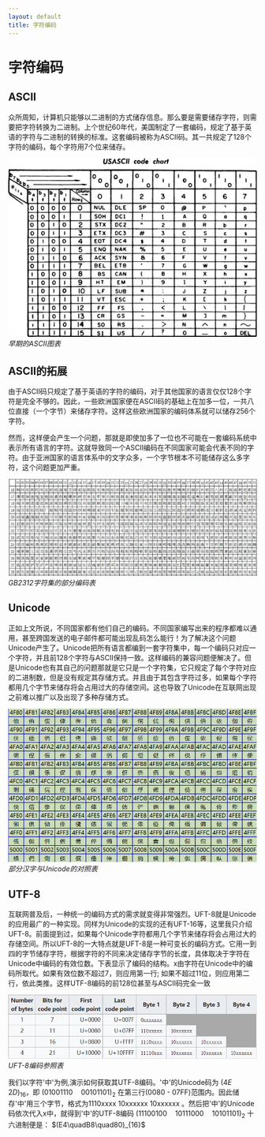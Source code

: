 ```yaml
---
layout: default
title: 字符编码
---
```


# 字符编码

## ASCII

众所周知，计算机只能够以二进制的方式储存信息。那么要是需要储存字符，则需要把字符转换为二进制。上个世纪60年代，美国制定了一套编码，规定了基于英语的字符与二进制的转换的标准。这套编码被称为ASCII码。其一共规定了128个字符的编码，每个字符用7个位来储存。

![](imgOfLab04/img01.png)  
_早期的ASCII图表_

## ASCII的拓展

由于ASCII码只规定了基于英语的字符的编码，对于其他国家的语言仅仅128个字符是完全不够的。因此，一些欧洲国家便在ASCII码的基础上在加多一位，一共八位直接（一个字节）来储存字符。这样这些欧洲国家的编码体系就可以储存256个字符。

然而，这样便会产生一个问题，那就是即使加多了一位也不可能在一套编码系统中表示所有语言的字符。这就导致同一个ASCII编码在不同国家可能会代表不同的字符。由于亚洲国家的语言体系中的文字众多，一个字节根本不可能储存这么多字符，这个问题更加严重。

![](imgOfLab04/img02.jpg)   
_GB2312字符集的部分编码表_

## Unicode

正如上文所说，不同国家都有他们自己的编码。不同国家编写出来的程序都难以通用，甚至跨国发送的电子邮件都可能出现乱码怎么能行！为了解决这个问题Unicode产生了。Unicode把所有语言都编到一套字符集中，每一个编码只对应一个字符，并且前128个字符与ASCII保持一致。这样编码的兼容问题便解决了。但是Unicode也有其自己的问题那就是它只是一个字符集，它只规定了每个字符对应的二进制数，但是没有规定其存储方式。并且由于其包含字符过多，如果每个字符都用几个字节来储存将会占用过大的存储空间。这也导致了Unicode在互联网出现之前难以推广以及出现了多种存储方式。

![](imgOfLab04/img03.png)  
_部分汉字与Unicode的对照表_

## UTF-8

互联网普及后，一种统一的编码方式的需求就变得非常强烈。UFT-8就是Unicode的应用最广的一种实现。同样为Unicode的实现的还有UFT-16等，这里我只介绍UFT-8。前面提到过，如果每个Unicode字符都用几个字节来储存将会占用过大的存储空间。所以UFT-8的一大特点就是UFT-8是一种可变长的编码方式。它用一到四的字节储存字符，根据字符的不同来决定储存字节的长度，具体取决于字符在Unicode中编码的有效位数。下表显示了编码的结构。x由字符在Unicode中的编码所取代。如果有效位数不超过7，则应用第一行; 如果不超过11​​位，则应用第二行，依此类推。这样UTF-8编码的前128位甚至与ASCII码完全一致

![](imgOfLab04/img04.png)   
_UFT-8编码参照表_

我们以字符'中'为例,演示如何获取其UTF-8编码。'中'的Unicode码为 $(4E\quad2D)_{16}$，即 $(01001110\quad00101101)_{2}$ 在第三行(0080 - 07FF)范围内。因此储存'中'用三个字节，格式为1110xxxx 10xxxxxx 10xxxxxx 。然后把'中'的Unicode码依次代入x中，就得到'中'的UTF-8编码 $(11100100\quad10111000\quad10101101)_{2}$ 十六进制便是： $(E4\quadB8\quad80)_{16}$
